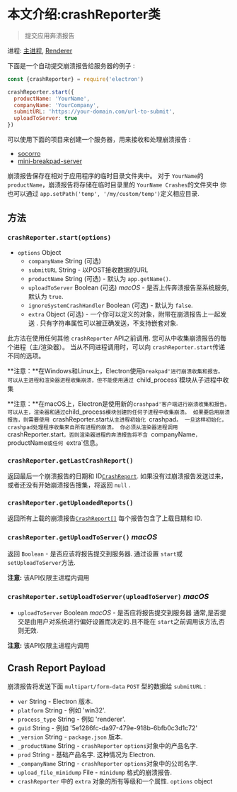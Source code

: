 # 本文介绍:crashReporter类

> 提交应用奔溃报告

进程: [主进程](../glossary.md#main-process), [Renderer](../glossary.md#renderer-process) 

下面是一个自动提交崩溃报告给服务器的例子 :

```javascript
const {crashReporter} = require('electron')

crashReporter.start({
  productName: 'YourName',
  companyName: 'YourCompany',
  submitURL: 'https://your-domain.com/url-to-submit',
  uploadToServer: true
})
```

可以使用下面的项目来创建一个服务器，用来接收和处理崩溃报告 :

* [socorro](https://github.com/mozilla/socorro)
* [mini-breakpad-server](https://github.com/electron/mini-breakpad-server)

崩溃报告保存在相对于应用程序的临时目录文件夹中。
对于 `YourName`的 `productName`，崩溃报告将存储在临时目录里的 `YourName Crashes`的文件夹中
你也可以通过 `app.setPath('temp', '/my/custom/temp')`定义相应目录.

## 方法


### `crashReporter.start(options)`

* `options` Object
  * `companyName` String (可选)
  * `submitURL` String - 以POST接收数据的URL
  * `productName` String (可选) -  默认为 `app.getName()`.
  * `uploadToServer` Boolean (可选) _macOS_ - 是否上传奔溃报告至系统服务,默认为 `true`.
  * `ignoreSystemCrashHandler` Boolean (可选) - 默认为 `false`.
  * `extra` Object (可选) - 一个你可以定义的对象，附带在崩溃报告上一起发送 . 只有字符串属性可以被正确发送，不支持嵌套对象.
  
此方法在使用任何其他 `crashReporter` API之前调用.
您可从中收集崩溃报告的每个进程（主/渲染器）。
当从不同进程调用时，可以向 `crashReporter.start`传递不同的选项。

 **注意：**在Windows和Linux上，Electron使用`breakpad'进行崩溃收集和报告。
可以从主进程和渲染器进程收集崩溃，但不能使用通过 `child_process`模块从子进程中收集

 **注意：**在macOS上，Electron是使用新的`crashpad'客户端进行崩溃收集和报告。
可以从主，渲染器和通过`child_process`模块创建的任何子进程中收集崩溃。
如果要启用崩溃报告，则需要使用 `crashReporter.start`从主进程初始化 `crashpad`。
一旦这样初始化，crashpad处理程序收集来自所有进程的崩溃。
你必须从渲染器进程调用 `crashReporter.start`，否则渲染器进程的奔溃报告将不含 `companyName`， `productName`或任何 `extra`信息。

### `crashReporter.getLastCrashReport()`

返回最后一个崩溃报告的日期和 ID[`CrashReport`](structures/crash-report.md).
如果没有过崩溃报告发送过来，或者还没有开始崩溃报告搜集，将返回 `null` .

### `crashReporter.getUploadedReports()`
返回所有上载的崩溃报告[`CrashReport[]`](structures/crash-report.md)
每个报告包含了上载日期和 ID.

### `crashReporter.getUploadToServer()` _macOS_
返回 `Boolean` - 是否应该将报告提交到服务器.  通过设置 `start`或 `setUploadToServer`方法.

 **注意:** 该API仅限主进程内调用

### `crashReporter.setUploadToServer(uploadToServer)` _macOS_
* `uploadToServer` Boolean _macOS_ - 是否应将报告提交到服务器
通常,是否提交是由用户对系统进行偏好设置而决定的.且不能在 `start`之前调用该方法,否则无效.

 **注意:** 该API仅限主进程内调用

## Crash Report Payload

崩溃报告将发送下面 `multipart/form-data` `POST` 型的数据给 `submitURL` :

* `ver` String - Electron 版本.
* `platform` String - 例如 'win32'.
* `process_type` String - 例如 'renderer'.
* `guid` String - 例如 '5e1286fc-da97-479e-918b-6bfb0c3d1c72'
* `_version` String - `package.json` 版本.
* `_productName` String - `crashReporter` `options`对象中的产品名字.
* `prod` String - 基础产品名字. 这种情况为 Electron.
* `_companyName` String - `crashReporter` `options`对象中的公司名字.
* `upload_file_minidump` File - `minidump` 格式的崩溃报告.
* `crashReporter` 中的 `extra` 对象的所有等级和一个属性.
  `options` object